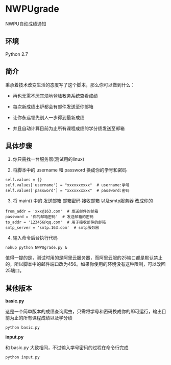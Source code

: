 # NWPUgrade
NWPU自动成绩通知

## 环境
Python 2.7

## 简介
秉承着技术改变生活的态度写了这个脚本，那么你可以做到什么：

* 再也无需不厌其烦地登陆教务系统查看成绩

* 每次新成绩出炉都会有邮件发送至你邮箱

* 让你永远领先别人一步得到最新成绩

* 并且自动计算目前为止所有课程成绩的学分绩发送至邮箱

## 具体步骤

1. 你只需找一台服务器(测试用的linux)

2. 将脚本中的 username 和 password 换成你的学号和密码
```
self.values = {}
self.values['username'] = "xxxxxxxxxx"  # username:学号
self.values['password'] = "xxxxxxxxxx"  # password:密码
```
3. 将 main() 中的 发送邮箱 邮箱密码 接收邮箱 以及smtp服务器 改成你的
```
from_addr = 'xxx@163.com'  # 发送邮件的邮箱
password = '你的邮箱密码'  # 发送邮箱的密码
to_addr = '123456@qq.com'  # 用于接收邮件的邮箱
smtp_server = 'smtp.163.com'  # smtp服务器
```
4. 输入命令后台执行代码

```
nohup python NWPUgrade.py &
```

值得一提的是，测试时用的是阿里云服务器，而阿里云服的25端口都是默认禁止的，所以脚本中的邮件端口改为456。如果你使用的环境没有这种限制，可以改回25端口。

## 其他版本
**basic.py**

这是一个简单版本的成绩查询爬虫，只需将学号和密码换成你的即可运行，输出目前为止的所有课程成绩以及学分绩

```
python basic.py
```

**input.py**

和 basic.py 大致相同，不过输入学号密码的过程在命令行完成

```
python input.py
```
